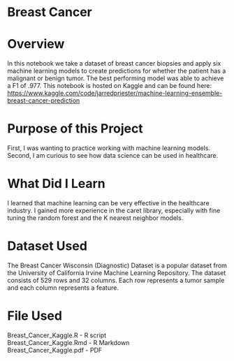 # Breast Cancer

# Overview
In this notebook we take a dataset of breast cancer biopsies and apply six machine learning models to create predictions for whether the patient has a malignant or benign tumor. The best performing model was able to achieve a F1 of .977. This notebook is hosted on Kaggle and can be found here: https://www.kaggle.com/code/jarredpriester/machine-learning-ensemble-breast-cancer-prediction

# Purpose of this Project
First, I was wanting to practice working with machine learning models. Second, I am curious to see how data science can be used in healthcare.

# What Did I Learn
I learned that machine learning can be very effective in the healthcare industry. I gained more experience in the caret library, especially with fine tuning the random forest and the K nearest neighbor models.

# Dataset Used
The Breast Cancer Wisconsin (Diagnostic) Dataset is a popular dataset from the University of California Irvine Machine Learning Repository. The dataset consists of 529 rows and 32 columns. Each row represents a tumor sample and each column represents a feature.

# File Used
Breast_Cancer_Kaggle.R - R script  
Breast_Cancer_Kaggle.Rmd - R Markdown  
Breast_Cancer_Kaggle.pdf - PDF
